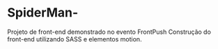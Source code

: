 # SpiderMan-
Projeto de front-end demonstrado no evento FrontPush
Construção do front-end utilizando SASS e elementos motion. 
